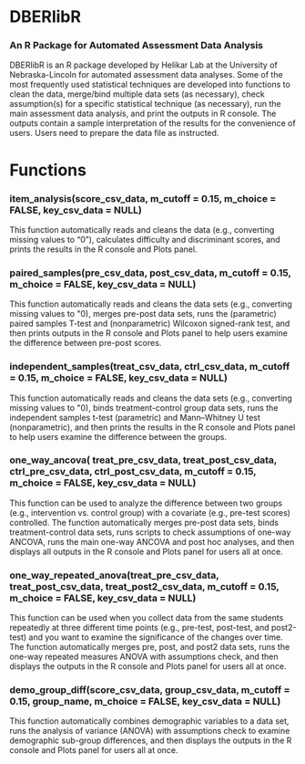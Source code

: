 # DBERlibR
### An R Package for Automated Assessment Data Analysis

DBERlibR is an R package developed by Helikar Lab at the University of Nebraska-Lincoln for automated assessment data analyses. Some of the most frequently used statistical techniques are developed into functions to clean the data, merge/bind multiple data sets (as necessary), check assumption(s) for a specific statistical technique (as necessary), run the main assessment data analysis, and print the outputs in R console. The outputs contain a sample interpretation of the results for the convenience of users. Users need to prepare the data file as instructed.

# Functions

### item_analysis(score_csv_data, m_cutoff = 0.15, m_choice = FALSE, key_csv_data = NULL)
This function automatically reads and cleans the data (e.g., converting missing values to “0”), calculates difficulty and discriminant scores, and prints the results in the R console and Plots panel. 

### paired_samples(pre_csv_data, post_csv_data, m_cutoff = 0.15, m_choice = FALSE, key_csv_data = NULL)
This function automatically reads and cleans the data sets (e.g., converting missing values to "0), merges pre-post data sets, runs the (parametric) paired samples T-test and (nonparametric) Wilcoxon signed-rank test, and then prints outputs in the R console and Plots panel to help users examine the difference between pre-post scores. 

### independent_samples(treat_csv_data, ctrl_csv_data, m_cutoff = 0.15, m_choice = FALSE, key_csv_data = NULL)
This function automatically reads and cleans the data sets (e.g., converting missing values to "0), binds treatment-control group data sets, runs the independent samples t-test (parametric) and Mann–Whitney U test (nonparametric), and then prints the results in the R console and Plots panel to help users examine the difference between the groups. 

### one_way_ancova( treat_pre_csv_data, treat_post_csv_data, ctrl_pre_csv_data, ctrl_post_csv_data, m_cutoff = 0.15, m_choice = FALSE, key_csv_data = NULL)
This function can be used to analyze the difference between two groups (e.g., intervention vs. control group) with a covariate (e.g., pre-test scores) controlled. The function automatically merges pre-post data sets, binds treatment-control data sets, runs scripts to check assumptions of one-way ANCOVA, runs the main one-way ANCOVA and post hoc analyses, and then displays all outputs in the R console and Plots panel for users all at once. 

### one_way_repeated_anova(treat_pre_csv_data, treat_post_csv_data, treat_post2_csv_data, m_cutoff = 0.15, m_choice = FALSE, key_csv_data = NULL)
This function can be used when you collect data from the same students repeatedly at three different time points (e.g., pre-test, post-test, and post2-test) and you want to examine the significance of the changes over time. The function automatically merges pre, post, and post2 data sets, runs the one-way repeated measures ANOVA with assumptions check, and then displays the outputs in the R console and Plots panel for users all at once.

### demo_group_diff(score_csv_data, group_csv_data, m_cutoff = 0.15, group_name, m_choice = FALSE, key_csv_data = NULL)
This function automatically combines demographic variables to a data set, runs the analysis of variance (ANOVA) with assumptions check to examine demographic sub-group differences, and then displays the outputs in the R console and Plots panel for users all at once.
